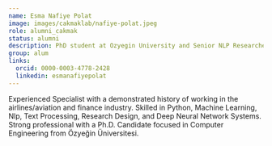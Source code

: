 ```yaml
---
name: Esma Nafiye Polat
image: images/cakmaklab/nafiye-polat.jpeg
role: alumni_cakmak
status: alumni
description: PhD student at Ozyegin University and Senior NLP Researcher at Afiniti, Istanbul
group: alum
links:
  orcid: 0000-0003-4778-2428
  linkedin: esmanafiyepolat
---
```


Experienced Specialist with a demonstrated history of working in the airlines/aviation and finance industry. Skilled in Python, Machine Learning, Nlp, Text Processing, Research Design, and Deep Neural Network Systems. Strong professional with a Ph.D. Candidate focused in Computer Engineering from Özyeğin Üniversitesi.